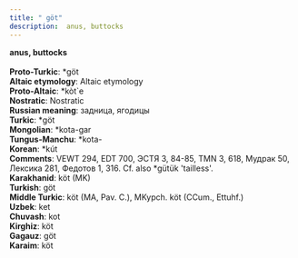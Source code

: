 ```yaml
---
title: " göt"
description:  anus, buttocks
---
```

<strong> anus, buttocks</strong><br><br>
<strong>Proto-Turkic</strong>:  *göt<br>
<strong>Altaic etymology</strong>:  Altaic etymology<br>
<strong> Proto-Altaic</strong>:  *kòt`e<br>
<strong>Nostratic</strong>:  Nostratic<br>
<strong>Russian meaning</strong>:  задница, ягодицы<br>
<strong>Turkic</strong>:  *göt<br>
<strong>Mongolian</strong>:  *kota-gar<br>
<strong>Tungus-Manchu</strong>:  *kota-<br>
<strong>Korean</strong>:  *kút<br>
<strong>Comments</strong>:  VEWT 294, EDT 700, ЭСТЯ 3, 84-85, TMN 3, 618, Мудрак 50, Лексика 281, Федотов 1, 316. Cf. also *gütük 'tailless'.<br>
<strong>Karakhanid</strong>:  köt (MK)<br>
<strong>Turkish</strong>:  göt<br>
<strong>Middle Turkic</strong>:  köt (MA, Pav. C.), MKypch. köt (CCum., Ettuhf.)<br>
<strong>Uzbek</strong>:  ket<br>
<strong>Chuvash</strong>:  kot<br>
<strong>Kirghiz</strong>:  köt<br>
<strong>Gagauz</strong>:  göt<br>
<strong>Karaim</strong>:  köt<br>


